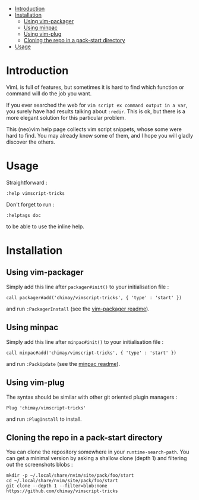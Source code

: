 <!-- vim: set filetype=markdown: -->

<!-- vim-markdown-toc GFM -->

* [Introduction](#introduction)
* [Installation](#installation)
    * [Using vim-packager](#using-vim-packager)
    * [Using minpac](#using-minpac)
    * [Using vim-plug](#using-vim-plug)
    * [Cloning the repo in a pack-start directory](#cloning-the-repo-in-a-pack-start-directory)
* [Usage](#usage)

<!-- vim-markdown-toc -->

# Introduction

VimL is full of features, but sometimes it is hard to find which function
or command will do the job you want.

If you ever searched the web for `vim script ex command output in a var`,
you surely have had results talking about `:redir`. This is ok, but
there is a more elegant solution for this particular problem.

This (neo)vim help page collects vim script snippets, whose some were
hard to find. You may already know some of them, and I hope you will
gladly discover the others.

# Usage

Straightforward :

```vim
:help vimscript-tricks
```

Don't forget to run :

```vim
:helptags doc
```

to be able to use the inline help.

# Installation
## Using vim-packager

Simply add this line after `packager#init()` to your initialisation file :

~~~vim
call packager#add('chimay/vimscript-tricks', { 'type' : 'start' })
~~~

and run `:PackagerInstall` (see the
[vim-packager readme](https://github.com/kristijanhusak/vim-packager)).

## Using minpac

Simply add this line after `minpac#init()` to your initialisation file :

~~~vim
call minpac#add('chimay/vimscript-tricks', { 'type' : 'start' })
~~~

and run `:PackUpdate` (see the
[minpac readme](https://github.com/k-takata/minpac)).

## Using vim-plug

The syntax should be similar with other git oriented plugin managers :

~~~vim
Plug 'chimay/vimscript-tricks'
~~~

and run `:PlugInstall` to install.

## Cloning the repo in a pack-start directory

You can clone the repository somewhere in your `runtime-search-path`. You
can get a minimal version by asking a shallow clone (depth 1) and
filtering out the screenshots blobs :

```vim
mkdir -p ~/.local/share/nvim/site/pack/foo/start
cd ~/.local/share/nvim/site/pack/foo/start
git clone --depth 1 --filter=blob:none https://github.com/chimay/vimscript-tricks
```
